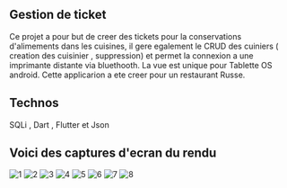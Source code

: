 ## Gestion de ticket 

Ce projet a pour but de creer des tickets pour la conservations d'alimements dans les cuisines,
il gere egalement le CRUD des cuiniers ( creation des cuisinier , suppression) et permet la connexion a une imprimante distante via bluethooth.
La vue est unique pour Tablette OS android.
Cette applicarion a ete creer pour un restaurant Russe.

## Technos 
SQLi , Dart , Flutter et Json

## Voici des captures d'ecran du rendu 
![1](https://github.com/COLLARDEAU2000/Projet_gestion_ticket_impression_Bluetooth/assets/100136803/d35a081b-2c0a-4a14-a38d-9bd690930b66)
![2](https://github.com/COLLARDEAU2000/Projet_gestion_ticket_impression_Bluetooth/assets/100136803/e1c93dd7-b925-486a-88fa-960c809201ad)
![3](https://github.com/COLLARDEAU2000/Projet_gestion_ticket_impression_Bluetooth/assets/100136803/e5c24586-0d89-4382-8199-dbc9aaf87eeb)
![4](https://github.com/COLLARDEAU2000/Projet_gestion_ticket_impression_Bluetooth/assets/100136803/8d03ac26-8c42-4cd2-82c7-a03d5f07a85b)
![5](https://github.com/COLLARDEAU2000/Projet_gestion_ticket_impression_Bluetooth/assets/100136803/7bbfab47-dbe0-492c-8546-5b76e28dfaae)
![6](https://github.com/COLLARDEAU2000/Projet_gestion_ticket_impression_Bluetooth/assets/100136803/5818fb89-a040-4770-99e3-93aaf1cd0a95)
![7](https://github.com/COLLARDEAU2000/Projet_gestion_ticket_impression_Bluetooth/assets/100136803/3e0dcdc3-f14b-41fe-8025-20e3904442c0)
![8](https://github.com/COLLARDEAU2000/Projet_gestion_ticket_impression_Bluetooth/assets/100136803/64abd77d-7fd9-44b0-a4c3-7cada5e2e23f)

